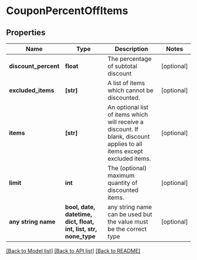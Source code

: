# CouponPercentOffItems


## Properties
Name | Type | Description | Notes
------------ | ------------- | ------------- | -------------
**discount_percent** | **float** | The percentage of subtotal discount | [optional] 
**excluded_items** | **[str]** | A list of items which cannot be discounted. | [optional] 
**items** | **[str]** | An optional list of items which will receive a discount.  If blank, discount applies to all items except excluded items. | [optional] 
**limit** | **int** | The (optional) maximum quantity of discounted items. | [optional] 
**any string name** | **bool, date, datetime, dict, float, int, list, str, none_type** | any string name can be used but the value must be the correct type | [optional]

[[Back to Model list]](../README.md#documentation-for-models) [[Back to API list]](../README.md#documentation-for-api-endpoints) [[Back to README]](../README.md)


